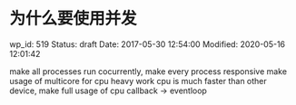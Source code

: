 # 为什么要使用并发


wp_id: 519
Status: draft
Date: 2017-05-30 12:54:00
Modified: 2020-05-16 12:01:42


make all processes run cocurrently, make every process responsive
make usage of multicore for cpu heavy work
cpu is much faster than other device, make full usage of cpu
callback -> eventloop
